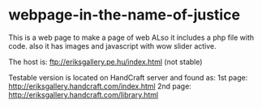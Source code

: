 # webpage-in-the-name-of-justice
This is a web page to make a page of web
ALso it includes a php file with code. also it has images and javascript with wow slider active. 

The host is: ftp://eriksgallery.pe.hu/index.html (not stable)

Testable version is located on HandCraft server and found as: 
1st page: http://eriksgallery.handcraft.com/index.html
2nd page: http://eriksgallery.handcraft.com/library.html
